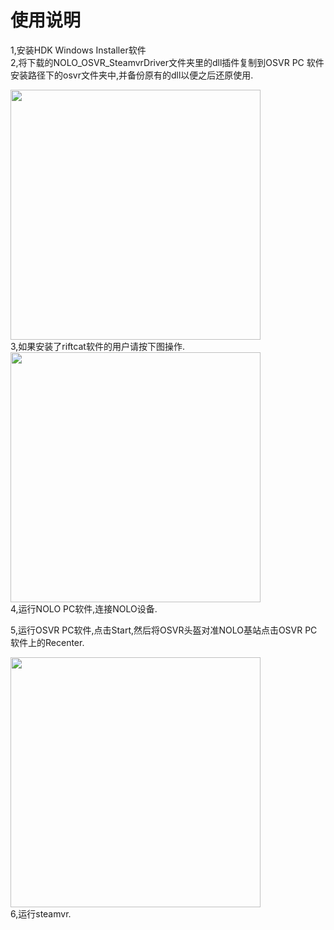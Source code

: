 # 使用说明  
1,安装HDK Windows Installer软件  
2,将下载的NOLO_OSVR_SteamvrDriver文件夹里的dll插件复制到OSVR PC 软件安装路径下的osvr文件夹中,并备份原有的dll以便之后还原使用.  
<div><img width=400 heigh=200 src="https://github.com/NOLOVR/NOLO-Others/blob/master/Windows-SDK-Others/picture/15.jpg"/></div>
3,如果安装了riftcat软件的用户请按下图操作.
<div><img width=400 heigh=200 src="https://github.com/NOLOVR/NOLO-Others/blob/master/Windows-SDK-Others/picture/14.jpg"/></div>
4,运行NOLO PC软件,连接NOLO设备.  

5,运行OSVR PC软件,点击Start,然后将OSVR头盔对准NOLO基站点击OSVR PC软件上的Recenter.
<div><img width=400 heigh=200 src="https://github.com/NOLOVR/NOLO-Others/blob/master/Windows-SDK-Others/picture/16.jpg"/></div>  
6,运行steamvr.

#